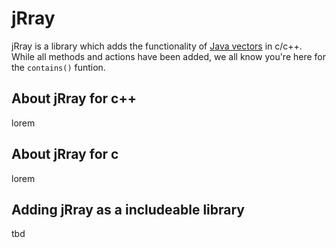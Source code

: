 # jRray

jRray is a library which adds the functionality of [Java vectors](https://docs.oracle.com/javase/8/docs/api/java/util/Vector.html) in c/c++. While all methods and actions have been added, we all know you're here for the ```contains()``` funtion.

## About jRray for c++
lorem

## About jRray for c
lorem

## Adding jRray as a includeable library
tbd

